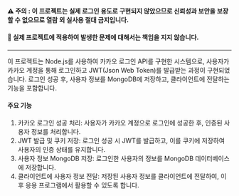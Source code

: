 #### ⚠️ 주의 : 이 프로젝트는 실제 로그인 용도로 구현되지 않았으므로 신뢰성과 보안을 보장할 수 없으므로 열람 외 실사용 절대 금지입니다.
#### 🔧 실제 프로젝트에 적용하여 발생한 문제에 대해서는 책임을 지지 않습니다.

---  

이 프로젝트는 Node.js를 사용하여 카카오 로그인 API를 구현한 시스템으로, 사용자가 카카오 계정을 통해 로그인하고 JWT(Json Web Token)를 발급받는 과정이 구현되었습니다.
로그인 성공 후, 사용자 정보를 MongoDB에 저장하고, 클라이언트에 전달하는 기능을 포함합니다.  

#### 주요 기능
1. 카카오 로그인 성공 처리: 사용자가 카카오 계정으로 로그인에 성공한 후, 인증된 사용자 정보를 처리합니다.
2. JWT 발급 및 쿠키 저장: 로그인 성공 시 JWT를 발급하고, 이를 쿠키에 저장하여 사용자의 인증 상태를 유지합니다.
3. 사용자 정보 MongoDB 저장: 로그인한 사용자의 정보를 MongoDB 데이터베이스에 저장합니다.
4. 클라이언트에 사용자 정보 전달: 저장된 사용자 정보를 클라이언트에 전달하여, 이후 응용 프로그램에서 활용할 수 있도록 합니다.
